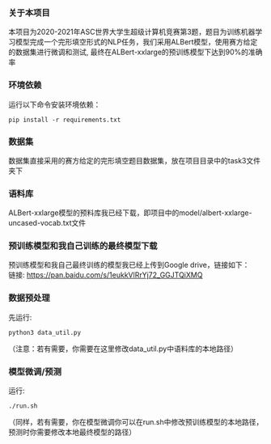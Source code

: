 <!--
 * @Descripttion: 
 * @Version: 1.0
 * @Author: ZhangHongYu
 * @Date: 2022-02-05 18:23:00
 * @LastEditors: ZhangHongYu
 * @LastEditTime: 2022-05-17 10:33:57
-->
### 关于本项目
本项目为2020-2021年ASC世界大学生超级计算机竞赛第3题，题目为训练机器学习模型完成一个完形填空形式的NLP任务，我们采用ALBert模型，使用赛方给定的数据集进行微调和测试, 最终在ALBert-xxlarge的预训练模型下达到90%的准确率


### 环境依赖
运行以下命令安装环境依赖：

```shell
pip install -r requirements.txt
```


### 数据集
数据集直接采用的赛方给定的完形填空题目数据集，放在项目目录中的task3文件夹下

### 语料库
ALBert-xxlarge模型的预料库我已经下载，即项目中的model/albert-xxlarge-uncased-vocab.txt文件

### 预训练模型和我自己训练的最终模型下载
预训练模型和我自己最终训练的模型我已经上传到Google drive，链接如下：  
链接: https://pan.baidu.com/s/1eukkVlRrYj72_GGJTQiXMQ  


### 数据预处理
先运行:
```
python3 data_util.py
```
（注意：若有需要，你需要在这里修改data_util.py中语料库的本地路径）


### 模型微调/预测 
运行:
```
./run.sh
```
（同样，若有需要，你在模型微调你可以在run.sh中修改预训练模型的本地路径，预测时你需要修改本地最终模型的路径）

